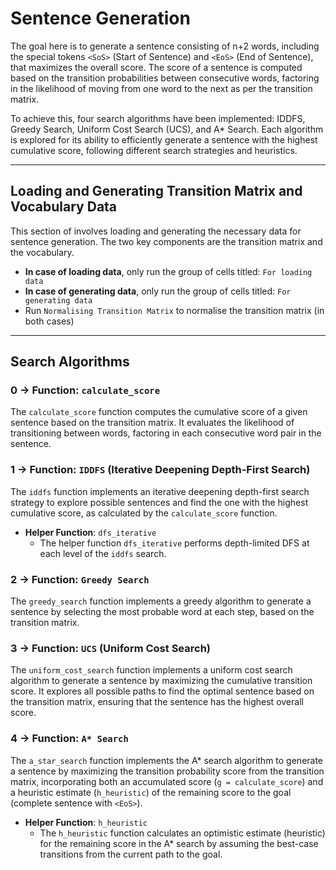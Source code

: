 # Sentence   Generation
The goal here is to generate a sentence consisting of n+2 words, including the special tokens `<SoS>` (Start of Sentence) and `<EoS>` (End of Sentence), that maximizes the overall score. The score of a sentence is computed based on the transition probabilities between consecutive words, factoring in the likelihood of moving from one word to the next as per the transition matrix.

To achieve this, four search algorithms have been implemented: IDDFS, Greedy Search, Uniform Cost Search (UCS), and A* Search. Each algorithm is explored for its ability to efficiently generate a sentence with the highest cumulative score, following different search strategies and heuristics.


---

## Loading and Generating Transition Matrix and Vocabulary Data

This section of involves loading and generating the necessary data for sentence generation. The two key components are the transition matrix and the vocabulary.

- **In case of loading data**, only run the group of cells titled: `For loading data`
- **In case of generating data**, only run the group of cells titled: `For generating data`
- Run `Normalising Transition Matrix` to normalise the transition matrix (in both cases)

---

## Search Algorithms

### 0 -> Function: `calculate_score`
The `calculate_score` function computes the cumulative score of a given sentence based on the transition matrix. It evaluates the likelihood of transitioning between words, factoring in each consecutive word pair in the sentence.

### 1 -> Function: `IDDFS` (Iterative Deepening Depth-First Search)
The `iddfs` function implements an iterative deepening depth-first search strategy to explore possible sentences and find the one with the highest cumulative score, as calculated by the `calculate_score` function.

- **Helper Function**: `dfs_iterative`
  - The helper function `dfs_iterative` performs depth-limited DFS at each level of the `iddfs` search.

### 2 -> Function: `Greedy Search`
The `greedy_search` function implements a greedy algorithm to generate a sentence by selecting the most probable word at each step, based on the transition matrix.

### 3 -> Function: `UCS` (Uniform Cost Search)
The `uniform_cost_search` function implements a uniform cost search algorithm to generate a sentence by maximizing the cumulative transition score. It explores all possible paths to find the optimal sentence based on the transition matrix, ensuring that the sentence has the highest overall score.

### 4 -> Function: `A* Search`
The `a_star_search` function implements the A* search algorithm to generate a sentence by maximizing the transition probability score from the transition matrix, incorporating both an accumulated score (`g = calculate_score`) and a heuristic estimate (`h_heuristic`) of the remaining score to the goal (complete sentence with `<EoS>`).

- **Helper Function**: `h_heuristic`
  - The `h_heuristic` function calculates an optimistic estimate (heuristic) for the remaining score in the A* search by assuming the best-case transitions from the current path to the goal.
